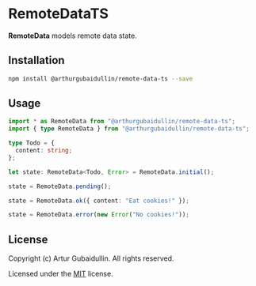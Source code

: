 # RemoteDataTS

**RemoteData** models remote data state.

## Installation

```sh
npm install @arthurgubaidullin/remote-data-ts --save
```

## Usage

```ts
import * as RemoteData from "@arthurgubaidullin/remote-data-ts";
import { type RemoteData } from "@arthurgubaidullin/remote-data-ts";

type Todo = {
  content: string;
};

let state: RemoteData<Todo, Error> = RemoteData.initial();

state = RemoteData.pending();

state = RemoteData.ok({ content: "Eat cookies!" });

state = RemoteData.error(new Error("No cookies!"));
```

## License

Copyright (c) Artur Gubaidullin. All rights reserved.

Licensed under the [MIT](LICENSE) license.
